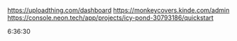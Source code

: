 https://uploadthing.com/dashboard
https://monkeycovers.kinde.com/admin
https://console.neon.tech/app/projects/icy-pond-30793186/quickstart

6:36:30
